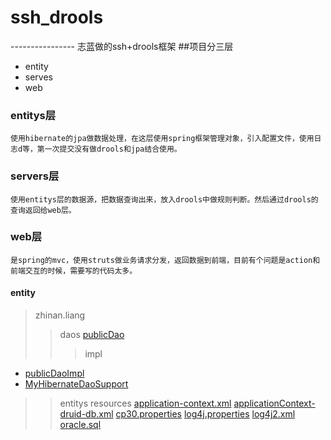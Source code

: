 # ssh_drools
----------------  志蓝做的ssh+drools框架
##项目分三层
* entity
* serves
* web

###  entitys层
    使用hibernate的jpa做数据处理，在这层使用spring框架管理对象，引入配置文件，使用日志d等，第一次提交没有做drools和jpa结合使用。
### servers层
    使用entitys层的数据源，把数据查询出来，放入drools中做规则判断。然后通过drools的查询返回给web层。
### web层
    是spring的mvc，使用struts做业务请求分发，返回数据到前端，目前有个问题是action和前端交互的时候，需要写的代码太多。
    
#### entity
>zhinan.liang
>>daos
    [publicDao](http://blog.csdn.net/guodongxiaren "do的公共方法")
>>>impl
* [publicDaoImpl](http://blog.csdn.net/guodongxiaren "dao的公共方法的实现")
* [MyHibernateDaoSupport](http://blog.csdn.net/guodongxiaren "dao公共方法实现所需要的，为了实现注解")

>>entitys
>resources
>>[application-context.xml](http://blog.csdn.net/guodongxiaren "spring的主要配置文件，导入其他配置文件")
>>[applicationContext-druid-db.xml](http://blog.csdn.net/guodongxiaren "数据库，事务处理的配置文件")
>>[cp30.properties](http://blog.csdn.net/guodongxiaren "数据库配置信息")
>>[log4j.properties](http://blog.csdn.net/guodongxiaren "日志配置文件，")
>>[log4j2.xml](http://blog.csdn.net/guodongxiaren "日志配置文件，暂时不可以使用")
>>[oracle.sql](http://blog.csdn.net/guodongxiaren "数据库插入语句，添加数据")
